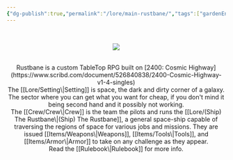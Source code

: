 ```yaml
---
{"dg-publish":true,"permalink":"/lore/main-rustbane/","tags":["gardenEntry"]}
---
```


<div align=center>

<br>

![](https://i.imgur.com/nTdtjuk.png)

<br>
Rustbane is a custom TableTop RPG built on 
[2400: Cosmic Highway](https://www.scribd.com/document/526840838/2400-Cosmic-Highway-v1-4-singles)

<br>
The [[Lore/Setting\|Setting]] is space, the dark and dirty corner of a galaxy. The sector where you can get what you want for cheap, if you don't mind it being second hand and it possibly not working. 

<br>
The [[Crew/Crew\|Crew]] is the team the pilots and runs the [[Lore/(Ship) The Rustbane\|(Ship) The Rustbane]], a general space-ship capable of traversing the regions of space for various jobs and missions. They are issued [[Items/Weapons\|Weapons]], [[Items/Tools\|Tools]], and [[Items/Armor\|Armor]] to take on any challenge as they appear.

<br>
Read the [[Rulebook\|Rulebook]] for more info.

</div>
